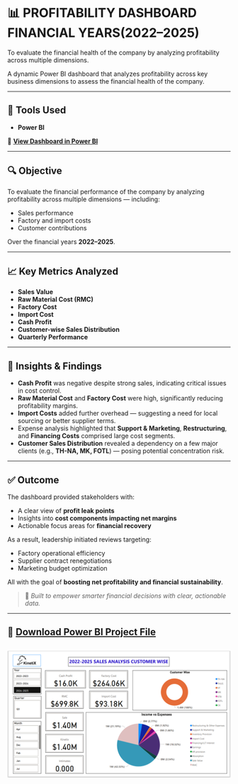 #  📊 PROFITABILITY DASHBOARD FINANCIAL YEARS(2022–2025)
To evaluate the financial health of the company by analyzing profitability across multiple dimensions.

A dynamic Power BI dashboard that analyzes profitability across key business dimensions to assess the financial health of the company.

---

## 🔧 Tools Used
- **Power BI**

📎 [**View Dashboard in Power BI**](https://app.powerbi.com/links/T-mH878PEh?ctid=8a02d135-38fa-41ec-8173-ad618101fc5e&pbi_source=linkShare) <!-- Replace '#' with actual dashboard link -->

---

## 🔍 Objective

To evaluate the financial performance of the company by analyzing profitability across multiple dimensions — including:

- Sales performance  
- Factory and import costs  
- Customer contributions  

Over the financial years **2022–2025**.

---

## 📈 Key Metrics Analyzed

- **Sales Value**  
- **Raw Material Cost (RMC)**  
- **Factory Cost**  
- **Import Cost**  
- **Cash Profit**  
- **Customer-wise Sales Distribution**  
- **Quarterly Performance**

---

## 📌 Insights & Findings

- **Cash Profit** was negative despite strong sales, indicating critical issues in cost control.
- **Raw Material Cost** and **Factory Cost** were high, significantly reducing profitability margins.
- **Import Costs** added further overhead — suggesting a need for local sourcing or better supplier terms.
- Expense analysis highlighted that **Support & Marketing**, **Restructuring**, and **Financing Costs** comprised large cost segments.
- **Customer Sales Distribution** revealed a dependency on a few major clients (e.g., **TH-NA, MK, FOTL**) — posing potential concentration risk.

---

## ✅ Outcome

The dashboard provided stakeholders with:

- A clear view of **profit leak points**
- Insights into **cost components impacting net margins**
- Actionable focus areas for **financial recovery**

As a result, leadership initiated reviews targeting:

- Factory operational efficiency  
- Supplier contract renegotiations  
- Marketing budget optimization  

All with the goal of **boosting net profitability and financial sustainability**.

> 📍 *Built to empower smarter financial decisions with clear, actionable data.*
---
📁 [Download Power BI Project File](profitability-dashboard-2025.pbix)
---
![**Dashboard Preview**](profitability-dashboard-snip.png)
---


